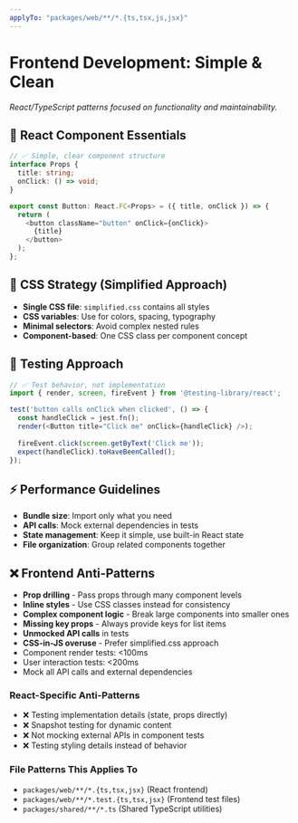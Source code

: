 ```yaml
---
applyTo: "packages/web/**/*.{ts,tsx,js,jsx}"
---
```


# Frontend Development: Simple & Clean

*React/TypeScript patterns focused on functionality and maintainability.*

## 🎯 React Component Essentials
```typescript
// ✅ Simple, clear component structure
interface Props {
  title: string;
  onClick: () => void;
}

export const Button: React.FC<Props> = ({ title, onClick }) => {
  return (
    <button className="button" onClick={onClick}>
      {title}
    </button>
  );
};
```

## 🎨 CSS Strategy (Simplified Approach)
- **Single CSS file**: `simplified.css` contains all styles
- **CSS variables**: Use for colors, spacing, typography
- **Minimal selectors**: Avoid complex nested rules
- **Component-based**: One CSS class per component concept

## 🧪 Testing Approach
```typescript
// ✅ Test behavior, not implementation
import { render, screen, fireEvent } from '@testing-library/react';

test('button calls onClick when clicked', () => {
  const handleClick = jest.fn();
  render(<Button title="Click me" onClick={handleClick} />);
  
  fireEvent.click(screen.getByText('Click me'));
  expect(handleClick).toHaveBeenCalled();
});
```

## ⚡ Performance Guidelines
- **Bundle size**: Import only what you need
- **API calls**: Mock external dependencies in tests
- **State management**: Keep it simple, use built-in React state
- **File organization**: Group related components together

## ❌ Frontend Anti-Patterns
- **Prop drilling** - Pass props through many component levels
- **Inline styles** - Use CSS classes instead for consistency
- **Complex component logic** - Break large components into smaller ones
- **Missing key props** - Always provide keys for list items
- **Unmocked API calls** in tests
- **CSS-in-JS overuse** - Prefer simplified.css approach
- Component render tests: <100ms
- User interaction tests: <200ms
- Mock all API calls and external dependencies

### **React-Specific Anti-Patterns**
- ❌ Testing implementation details (state, props directly)
- ❌ Snapshot testing for dynamic content
- ❌ Not mocking external APIs in component tests
- ❌ Testing styling details instead of behavior

### **File Patterns This Applies To**
- `packages/web/**/*.{ts,tsx,jsx}` (React frontend)
- `packages/web/**/*.test.{ts,tsx,jsx}` (Frontend test files)
- `packages/shared/**/*.ts` (Shared TypeScript utilities)

